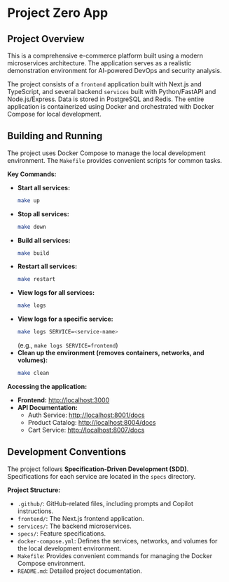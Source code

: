 # Project Zero App

## Project Overview

This is a comprehensive e-commerce platform built using a modern microservices architecture. The application serves as a realistic demonstration environment for AI-powered DevOps and security analysis.

The project consists of a `frontend` application built with Next.js and TypeScript, and several backend `services` built with Python/FastAPI and Node.js/Express. Data is stored in PostgreSQL and Redis. The entire application is containerized using Docker and orchestrated with Docker Compose for local development.

## Building and Running

The project uses Docker Compose to manage the local development environment. The `Makefile` provides convenient scripts for common tasks.

**Key Commands:**

*   **Start all services:**
    ```bash
    make up
    ```
*   **Stop all services:**
    ```bash
    make down
    ```
*   **Build all services:**
    ```bash
    make build
    ```
*   **Restart all services:**
    ```bash
    make restart
    ```
*   **View logs for all services:**
    ```bash
    make logs
    ```
*   **View logs for a specific service:**
    ```bash
    make logs SERVICE=<service-name>
    ```
    (e.g., `make logs SERVICE=frontend`)
*   **Clean up the environment (removes containers, networks, and volumes):**
    ```bash
    make clean
    ```

**Accessing the application:**

*   **Frontend:** [http://localhost:3000](http://localhost:3000)
*   **API Documentation:**
    *   Auth Service: [http://localhost:8001/docs](http://localhost:8001/docs)
    *   Product Catalog: [http://localhost:8004/docs](http://localhost:8004/docs)
    *   Cart Service: [http://localhost:8007/docs](http://localhost:8007/docs)

## Development Conventions

The project follows **Specification-Driven Development (SDD)**. Specifications for each service are located in the `specs` directory.

**Project Structure:**

*   `.github/`: GitHub-related files, including prompts and Copilot instructions.
*   `frontend/`: The Next.js frontend application.
*   `services/`: The backend microservices.
*   `specs/`: Feature specifications.
*   `docker-compose.yml`: Defines the services, networks, and volumes for the local development environment.
*   `Makefile`: Provides convenient commands for managing the Docker Compose environment.
*   `README.md`: Detailed project documentation.
